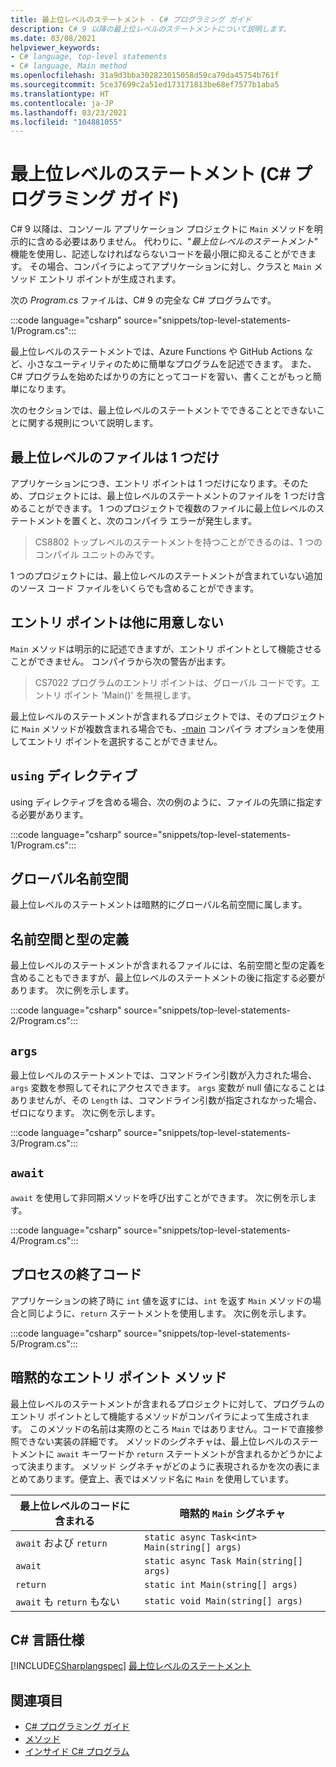 ```yaml
---
title: 最上位レベルのステートメント - C# プログラミング ガイド
description: C# 9 以降の最上位レベルのステートメントについて説明します。
ms.date: 03/08/2021
helpviewer_keywords:
- C# language, top-level statements
- C# language, Main method
ms.openlocfilehash: 31a9d3bba302823015058d59ca79da45754b761f
ms.sourcegitcommit: 5ce37699c2a51ed173171813be68ef7577b1aba5
ms.translationtype: HT
ms.contentlocale: ja-JP
ms.lasthandoff: 03/23/2021
ms.locfileid: "104881055"
---
```

# <a name="top-level-statements-c-programming-guide"></a>最上位レベルのステートメント (C# プログラミング ガイド)

C# 9 以降は、コンソール アプリケーション プロジェクトに `Main` メソッドを明示的に含める必要はありません。 代わりに、"*最上位レベルのステートメント*" 機能を使用し、記述しなければならないコードを最小限に抑えることができます。 その場合、コンパイラによってアプリケーションに対し、クラスと `Main` メソッド エントリ ポイントが生成されます。

次の *Program.cs* ファイルは、C# 9 の完全な C# プログラムです。

:::code language="csharp" source="snippets/top-level-statements-1/Program.cs":::

最上位レベルのステートメントでは、Azure Functions や GitHub Actions など、小さなユーティリティのために簡単なプログラムを記述できます。 また、C# プログラムを始めたばかりの方にとってコードを習い、書くことがもっと簡単になります。

次のセクションでは、最上位レベルのステートメントでできることとできないことに関する規則について説明します。

## <a name="only-one-top-level-file"></a>最上位レベルのファイルは 1 つだけ

アプリケーションにつき、エントリ ポイントは 1 つだけになります。そのため、プロジェクトには、最上位レベルのステートメントのファイルを 1 つだけ含めることができます。 1 つのプロジェクトで複数のファイルに最上位レベルのステートメントを置くと、次のコンパイラ エラーが発生します。

> CS8802 トップレベルのステートメントを持つことができるのは、1 つのコンパイル ユニットのみです。

1 つのプロジェクトには、最上位レベルのステートメントが含まれていない追加のソース コード ファイルをいくらでも含めることができます。

## <a name="no-other-entry-points"></a>エントリ ポイントは他に用意しない

`Main` メソッドは明示的に記述できますが、エントリ ポイントとして機能させることができません。 コンパイラから次の警告が出ます。

> CS7022 プログラムのエントリ ポイントは、グローバル コードです。エントリ ポイント 'Main()' を無視します。

最上位レベルのステートメントが含まれるプロジェクトでは、そのプロジェクトに `Main` メソッドが複数含まれる場合でも、[-main](../../language-reference/compiler-options/advanced.md#mainentrypoint-or-startupobject) コンパイラ オプションを使用してエントリ ポイントを選択することができません。

## <a name="using-directives"></a>`using` ディレクティブ

using ディレクティブを含める場合、次の例のように、ファイルの先頭に指定する必要があります。

:::code language="csharp" source="snippets/top-level-statements-1/Program.cs":::

## <a name="global-namespace"></a>グローバル名前空間

最上位レベルのステートメントは暗黙的にグローバル名前空間に属します。

## <a name="namespaces-and-type-definitions"></a>名前空間と型の定義

最上位レベルのステートメントが含まれるファイルには、名前空間と型の定義を含めることもできますが、最上位レベルのステートメントの後に指定する必要があります。 次に例を示します。

:::code language="csharp" source="snippets/top-level-statements-2/Program.cs":::

## `args`

最上位レベルのステートメントでは、コマンドライン引数が入力された場合、`args` 変数を参照してそれにアクセスできます。 `args` 変数が null 値になることはありませんが、その `Length` は、コマンドライン引数が指定されなかった場合、ゼロになります。 次に例を示します。

:::code language="csharp" source="snippets/top-level-statements-3/Program.cs":::

## `await`

`await` を使用して非同期メソッドを呼び出すことができます。 次に例を示します。

:::code language="csharp" source="snippets/top-level-statements-4/Program.cs":::

## <a name="exit-code-for-the-process"></a>プロセスの終了コード

アプリケーションの終了時に `int` 値を返すには、`int` を返す `Main` メソッドの場合と同じように、`return` ステートメントを使用します。 次に例を示します。

:::code language="csharp" source="snippets/top-level-statements-5/Program.cs":::

## <a name="implicit-entry-point-method"></a>暗黙的なエントリ ポイント メソッド

最上位レベルのステートメントが含まれるプロジェクトに対して、プログラムのエントリ ポイントとして機能するメソッドがコンパイラによって生成されます。 このメソッドの名前は実際のところ `Main` ではありません。コードで直接参照できない実装の詳細です。 メソッドのシグネチャは、最上位レベルのステートメントに `await` キーワードか `return` ステートメントが含まれるかどうかによって決まります。 メソッド シグネチャがどのように表現されるかを次の表にまとめてあります。便宜上、表ではメソッド名に `Main` を使用しています。

| 最上位レベルのコードに含まれる| 暗黙的 `Main` シグネチャ                    |
|------------------------|----------------------------------------------|
| `await` および `return`   | `static async Task<int> Main(string[] args)` |
| `await`                | `static async Task Main(string[] args)`      |
| `return`               | `static int Main(string[] args)`             |
| `await` も `return` もない | `static void Main(string[] args)`            |

## <a name="c-language-specification"></a>C# 言語仕様

[!INCLUDE[CSharplangspec](~/includes/csharplangspec-md.md)]
[最上位レベルのステートメント](~/_csharplang/proposals/csharp-9.0/top-level-statements.md)

## <a name="see-also"></a>関連項目

- [C# プログラミング ガイド](../index.md)
- [メソッド](../classes-and-structs/methods.md)
- [インサイド C# プログラム](../inside-a-program/index.md)

